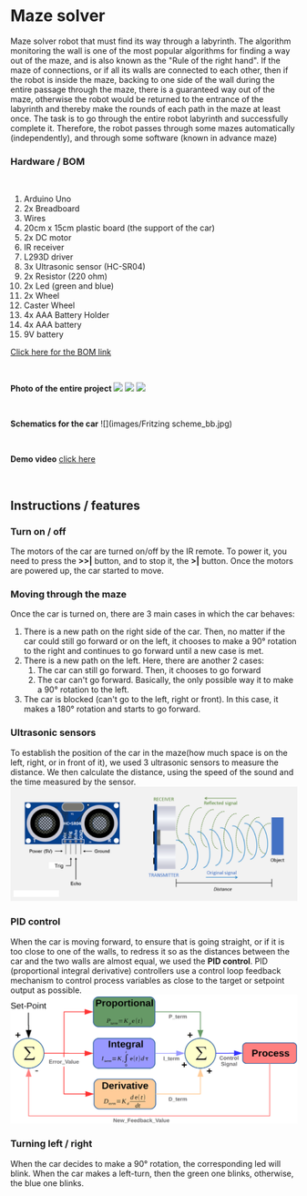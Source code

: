# Maze solver

Maze solver robot that must find its way through a labyrinth. The algorithm monitoring the wall is one of the most popular algorithms for finding a way out of the maze, and is also known as the "Rule of the right hand". If the maze of connections, or if all its walls are connected to each other, then if the robot is inside the maze, backing to one side of the wall during the entire passage through the maze, there is a guaranteed way out of the maze, otherwise the robot would be returned to the entrance of the labyrinth and thereby make the rounds of each path in the maze at least once. The task is to go through the entire robot labyrinth and successfully complete it. Therefore, the robot passes through some mazes automatically (independently), and through some software (known in advance maze)

### Hardware / BOM ###
<br>

1. Arduino Uno
1. 2x Breadboard
1. Wires
1. 20cm x 15cm plastic board (the support of the car)
1. 2x DC motor
1. IR receiver
1. L293D driver
1. 3x Ultrasonic sensor (HC-SR04)
1. 2x Resistor (220 ohm)
1. 2x Led (green and blue)
1. 2x Wheel
1. Caster Wheel
1. 4x AAA Battery Holder
1. 4x AAA battery
1. 9V battery

[Click here for the BOM link](https://docs.google.com/spreadsheets/d/1Htry010sDG5Vxl1XxuDkIDsEU6a6pIBbHVVmY9l-o_E/edit#gid=253948986)

<br>

**Photo of the entire project**
![](images/front_car.jpg)
![](images/right_car.jpg)
![](images/left_car.jpg)

<br>

**Schematics for the car**
![](images/Fritzing scheme_bb.jpg)

<br>

**Demo video**
[click here](https://)

<br>

## Instructions / features ##

### Turn on / off ###

The motors of the car are turned on/off by the IR remote. To power it, you need to press the **>>|** button, and to stop it, the **>|** button. Once the motors are powered up, the car started to move. 

### Moving through the maze ###

Once the car is turned on, there are 3 main cases in which the car behaves:
<br>
1. There is a new path on the right side of the car. Then, no matter if the car could still go forward or on the left, it chooses to make a 90° rotation to the right and continues to go forward until a new case is met.
1. There is a new path on the left. Here, there are another 2 cases:
   1. The car can still go forward. Then, it chooses to go forward
   1. The car can't go forward. Basically, the only possible way it to make a 90° rotation to the left.
1. The car is blocked (can't go to the left, right or front). In this case, it makes a 180° rotation and starts to go forward.

### Ultrasonic sensors ###

To establish the position of the car in the maze(how much space is on the left, right, or in front of it), we used 3 ultrasonic sensors to measure the distance. We then calculate the distance, using the speed of the sound and the time measured by the sensor. ![](images/hc-sr04.png)

### PID control ###

When the car is moving forward, to ensure that is going straight, or if it is too close to one of the walls, to redress it so as the distances between the car and the two walls are almost equal, we used the **PID control**. PID (proportional integral derivative) controllers use a control loop feedback mechanism to control process variables as close to the target or setpoint output as possible. 
![](images/pid-controller.png)

### Turning left / right ###

When the car decides to make a 90° rotation, the corresponding led will blink. When the car makes a left-turn, then the green one blinks, otherwise, the blue one blinks.









